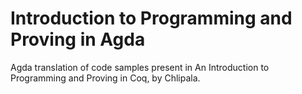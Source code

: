 Introduction to Programming and Proving in Agda
===============================================

Agda translation of code samples present in An Introduction to Programming and Proving in Coq, by Chlipala.